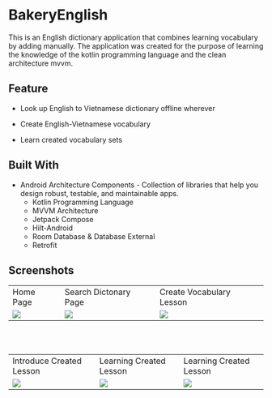 
# BakeryEnglish

This is an English dictionary application that combines learning vocabulary by adding manually. The application was created for the purpose of learning the knowledge of the kotlin programming language and the clean architecture mvvm.





## Feature

- Look up English to Vietnamese dictionary offline wherever

- Create English-Vietnamese vocabulary

- Learn created vocabulary sets 


## Built With 

- Android Architecture Components - Collection of libraries that help you design robust, testable, and maintainable apps.
    + Kotlin Programming Language
    + MVVM Architecture
    + Jetpack Compose
    + Hilt-Android 
    + Room Database & Database External
    + Retrofit
  


## Screenshots


<table>
  <tr>
     <td>Home Page</td>
     <td>Search Dictonary Page</td>
     <td>Create Vocabulary Lesson </td>
  </tr>
  <tr>
    <td><img src="https://user-images.githubusercontent.com/127088340/235876090-330d2053-44ab-41a7-9719-fd8b1b751c1d.jpg"></td>
    <td><img src="https://user-images.githubusercontent.com/127088340/235876071-71361271-5473-4af0-bcb2-e77d8c2c9ad9.jpg"></td>
    <td><img src="https://user-images.githubusercontent.com/127088340/235876079-1d5e4a56-e75f-4351-892d-26b91d409e14.jpg"></td>
  </tr>
 </table>
  <br/>
  <br/>
<table>
  <tr>
     <td>Introduce Created Lesson</td>
     <td>Learning Created Lesson</td>
     <td>Learning Created Lesson</td>
  </tr>
  <tr>
    <td><img src="https://user-images.githubusercontent.com/127088340/235876082-2739bcf8-070d-4324-8b64-e87d5bbfecc7.jpg"></td>
    <td><img src="https://user-images.githubusercontent.com/127088340/235876086-f5afb909-4c1e-4a6d-945f-cf3b0bda420c.jpg"></td>
    <td><img src="https://user-images.githubusercontent.com/127088340/235881221-fb1af0e9-a5ef-4a89-94b0-e01581674e2c.jpg"></td>
  </tr>
 </table>
